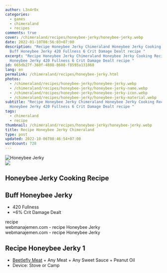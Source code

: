 ```yaml
---
author: L3n4r0x
categories:
  - games
  - chimeraland
  - recipes
comments: true
cover: /chimeraland/recipes/honeybee-jerky/honeybee-jerky.webp
date: 2022-01-10T08:56:03+07:00
description: "Recipe Honeybee Jerky Chimeraland Honeybee Jerky Cooking Recipe
  Buff Honeybee Jerky 420 Fullness 6 Crit Damage Dealt recipe "
excerpt: "Recipe Honeybee Jerky Chimeraland Honeybee Jerky Cooking Recipe Buff
  Honeybee Jerky 420 Fullness 6 Crit Damage Dealt recipe "
id: 665db27f-360f-4888-8608-f8593a131868
lang: en
permalink: /chimeraland/recipes/honeybee-jerky.html
photos:
  - /chimeraland/recipes/honeybee-jerky/honeybee-jerky.webp
  - /chimeraland/recipes/honeybee-jerky/honeybee-jerky-name.webp
  - /chimeraland/recipes/honeybee-jerky/honeybee-jerky-icon.webp
  - /chimeraland/recipes/honeybee-jerky/honeybee-jerky-material.webp
subtitle: "Recipe Honeybee Jerky Chimeraland Honeybee Jerky Cooking Recipe Buff
  Honeybee Jerky 420 Fullness 6 Crit Damage Dealt recipe "
tags:
  - chimeraland
  - recipe
thumbnail: /chimeraland/recipes/honeybee-jerky/honeybee-jerky.webp
title: Recipe Honeybee Jerky Chimeraland
type: post
updated: 2022-10-06T08:46:54+07:00
wordcount: 728
---
```


<link
  rel="stylesheet"
  href="https://rawcdn.githack.com/dimaslanjaka/Web-Manajemen/870a349/css/bootstrap-5-3-0-alpha3-wrapper.css"
/>
<section id="bootstrap-wrapper">
  <div data-bs-theme="dark">
    <div class="card mb-2">
      <div class="card-body">
        <div class="row g-0">
          <div class="col-sm-4 position-relative mb-2">
            <img
              src="https://www.webmanajemen.com/chimeraland/recipes/honeybee-jerky/honeybee-jerky-material.webp"
              class="card-img fit-cover w-100 h-100"
              alt="Honeybee Jerky"
              data-fancybox="true"
            />
          </div>
          <div class="col-sm-8 mb-2">
            <div class="card-body">
              <div class="d-flex flex-row align-items-center mb-3">
                <img
                  class="d-inline-block me-2"
                  src="https://www.webmanajemen.com/chimeraland/recipes/honeybee-jerky/honeybee-jerky-icon.webp"
                  width="auto"
                  height="auto"
                  style="vertical-align: middle"
                />
                <h2 class="fs-5">Honeybee Jerky Cooking Recipe</h2>
              </div>
              <h2 class="card-title fs-5">Buff Honeybee Jerky</h2>
              <div class="card-text">
                <ul>
                  <li>420 Fullness</li>
                  <li>+6% Crit Damage Dealt</li>
                </ul>
              </div>
              <span class="badge rounded-pill">recipe</span>
            </div>
            <div class="card-footer text-end text-muted mt-auto">
              webmanajemen.com - recipe Honeybee Jerky
            </div>
          </div>
        </div>
      </div>
      <div class="card-footer text-end text-muted">
        webmanajemen.com - recipe Honeybee Jerky
      </div>
    </div>
    <div class="row mb-2">
      <div class="col-12 col-lg-6 recipe-item mb-2">
        <div class="card">
          <div class="card-body">
            <h2 class="card-title fs-5">Recipe Honeybee Jerky 1</h2>
            <div class="card-text">
              <ul>
                <li>
                  <a
                    class="text-decoration-none text-primary"
                    href="/chimeraland/materials/beetlefly-meat.html"
                    >Beetlefly Meat</a
                  ><span> + </span>Any Meat<span> + </span>Any Sweet Sauce<span>
                    + </span
                  >Peanut Oil
                </li>
                <li>Device: Stove or Camp</li>
              </ul>
            </div>
          </div>
        </div>
      </div>
    </div>
  </div>
</section>